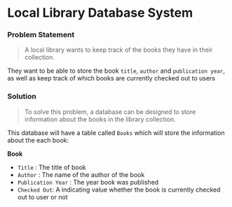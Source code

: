 # Local Library Database System

### Problem Statement
> A local library wants to keep track of the books they have in their collection.

They want to be able to store the book `title`, `author` and `publication year`, as well as keep track of which books are currently checked out to users 

### Solution
> To solve this problem, a database can be designed to store information about the books in the library collection.

This database will have a table called `Books` which will store the information about the each book:

**Book**
- `Title`   : The title of book
- `Author`  : The name of the author of the book
- `Publication Year`    : The year book was published
- `Checked Out`: A indicating value whether the book is currently checked out to user or not